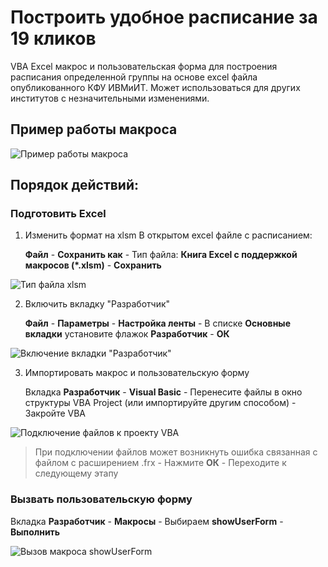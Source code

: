 # Построить удобное расписание за 19 кликов

VBA Excel макрос и пользовательская форма для построения расписания определенной группы на основе excel файла опубликованного КФУ ИВМиИТ.
Может использоваться для других институтов с незначительными изменениями.

## Пример работы макроса
![Пример работы макроса](https://sun9-53.userapi.com/WcjFrKTpsIwcXjQZPF8sJGbPfJVJ3BrOlMEG7Q/cG6gD3evUF4.jpg)

## Порядок действий:
### Подготовить Excel
1. Изменить формат на xlsm
В открытом excel файле с расписанием:

   **Файл** - **Сохранить как** - Тип файла: **Книга Excel с поддержкой макросов (*.xlsm)** - **Сохранить**

![Тип файла xlsm](https://sun9-73.userapi.com/7YMsKYm6vunjmyygCdfCnx4mDxEGfTBUsssBaA/eRm7Kuv_49Q.jpg)

2. Включить вкладку "Разработчик"

   **Файл** - **Параметры** - **Настройка ленты** - В списке **Основные вкладки** установите флажок **Разработчик** - **ОК**

![Включение вкладки "Разработчик"](https://sun3-11.userapi.com/85KvEttZUjKtgCggDTUQIpn6kMAw8l97NagRNw/GRJiG5_LN-U.jpg)

3. Импортировать макрос и пользовательскую форму

   Вкладка **Разработчик** - **Visual Basic** - Перенесите файлы в окно структуры VBA Project (или импортируйте другим способом) - Закройте VBA

![Подключение файлов к проекту VBA](https://sun9-20.userapi.com/NNed5_rZ9QuadW3hLyjmazv0t8dUodf6VcuZrQ/KYMSshoagRY.jpg)
   
> При подключении файлов может возникнуть ошибка связанная с файлом c расширением .frx - Нажмите **ОК** - Переходите к следующему этапу


### Вызвать пользовательскую форму
Вкладка **Разработчик** - **Макросы** - Выбираем **showUserForm** - **Выполнить**

![Вызов макроса showUserForm](https://sun9-47.userapi.com/FVtgGLmt864CBUXn3F3xpXNpYovfPPoiquADEA/SzOUYi4gFjE.jpg)
